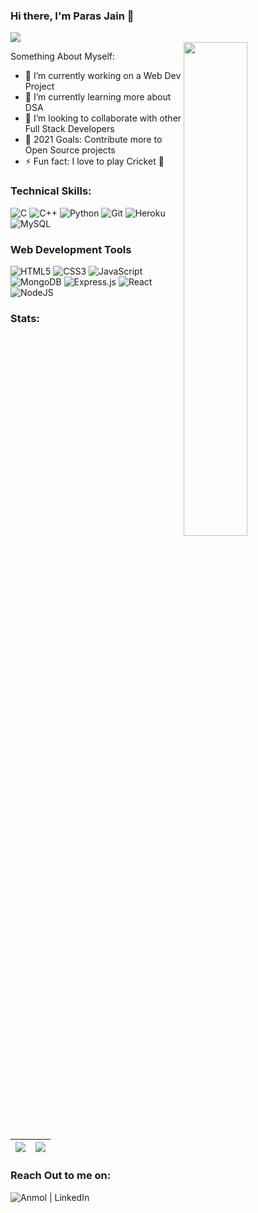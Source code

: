 
### Hi there, I'm Paras Jain 👋
[<img src="https://komarev.com/ghpvc/?username=parasjain2792&label=Profile+Views&color=4287f5&style=flat" />](https://github.com/parasjain2792) <br>
<img src="https://cdn.dribbble.com/users/1059583/screenshots/4171367/coding-freak.gif" align="right"  width="45%"/>

Something About Myself:

- 🔭 I’m currently working on a Web Dev Project
- 🌱 I’m currently learning more about DSA
- 👯 I’m looking to collaborate with other Full Stack Developers
- 🥅 2021 Goals: Contribute more to Open Source projects
- ⚡ Fun fact: I love to play Cricket 🏏 

### Technical Skills:

<img alt="C" src="https://img.shields.io/badge/c-%2300599C.svg?style=for-the-badge&logo=c&logoColor=white"/> <img alt="C++" src="https://img.shields.io/badge/c++-%2300599C.svg?style=for-the-badge&logo=c%2B%2B&logoColor=white"/>  <img alt="Python" src="https://img.shields.io/badge/python-%2314354C.svg?style=for-the-badge&logo=python&logoColor=white"/> 
<img alt="Git" src="https://img.shields.io/badge/git-%23F05033.svg?style=for-the-badge&logo=git&logoColor=white"/> <img alt="Heroku" src="https://img.shields.io/badge/heroku-%23430098.svg?style=for-the-badge&logo=heroku&logoColor=white"/> ![MySQL](https://img.shields.io/badge/mysql-%2300f.svg?style=for-the-badge&logo=mysql&logoColor=white)

### Web Development Tools

![HTML5](https://img.shields.io/badge/html5-%23E34F26.svg?style=for-the-badge&logo=html5&logoColor=white) ![CSS3](https://img.shields.io/badge/css3-%231572B6.svg?style=for-the-badge&logo=css3&logoColor=white)
![JavaScript](https://img.shields.io/badge/javascript-%23323330.svg?style=for-the-badge&logo=javascript&logoColor=%23F7DF1E) ![MongoDB](https://img.shields.io/badge/MongoDB-%234ea94b.svg?style=for-the-badge&logo=mongodb&logoColor=white)
![Express.js](https://img.shields.io/badge/express.js-%23404d59.svg?style=for-the-badge&logo=express&logoColor=%2361DAFB) ![React](https://img.shields.io/badge/react-%2320232a.svg?style=for-the-badge&logo=react&logoColor=%2361DAFB)
![NodeJS](https://img.shields.io/badge/node.js-6DA55F?style=for-the-badge&logo=node.js&logoColor=white)

### Stats:
|<img src="https://github-readme-stats.vercel.app/api?username=parasjain2792&&show_icons=true&count_private=true"/>|<img src="https://github-readme-streak-stats.herokuapp.com/?user=parasjain2792"/>|
|---|---|

### Reach Out to me on:
[<img align="left" alt="Anmol | LinkedIn" src="https://img.shields.io/badge/linkedin-%230077B5.svg?&style=for-the-badge&logo=linkedin&logoColor=white" />](https://www.linkedin.com/in/paras-jain-77152218b/)
